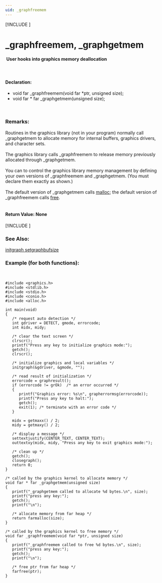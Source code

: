 ```yaml
---
uid: _graphfreemem
---
```

[!INCLUDE [](../includes/graphics_header.md)]
# _graphfreemem, _graphgetmem

#### &nbsp;User hooks into graphics memory deallocation

<br>

#### Declaration:
* void far _graphfreemem(void far *ptr, unsigned size);
* void far * far _graphgetmem(unsigned size);

<br>

### Remarks:
Routines in the graphics library (not in your program) normally call _graphgetmem to allocate memory for internal buffers, graphics drivers, and character sets.<br><br>
The graphics library calls _graphfreemem to release memory previously allocated through _graphgetmem.<br><br>
You can to control the graphics library memory management by defining your own versions of _graphfreemem and _graphgetmem. (You must declare them exactly as shown.)<br><br>
The default version of _graphgetmem calls <a href="#" onclick="alert('Only graphics library available.');">malloc</a>; the default version of _graphfreemem calls <a href="#" onclick="alert('Only graphics library available.');">free</a>.<br><br>

#### Return Value:  None

[!INCLUDE [](../includes/portability.md)]

### See Also:
<div class="data"><a href="initgraph.md">  initgraph      </a> <a href="setgraphbufsize.md">  setgraphbufsize</a>
<br></div>

### Example (for both functions):

<br>

```
#include <graphics.h>
#include <stdlib.h>
#include <stdio.h>
#include <conio.h>
#include <alloc.h>

int main(void)
{
   /* request auto detection */
   int gdriver = DETECT, gmode, errorcode;
   int midx, midy;

   /* clear the text screen */
   clrscr();
   printf("Press any key to initialize graphics mode:");
   getch();
   clrscr();

   /* initialize graphics and local variables */
   initgraph(&gdriver, &gmode, "");

   /* read result of initialization */
   errorcode = graphresult();
   if (errorcode != grOk)  /* an error occurred */
   {
      printf("Graphics error: %s\n", grapherrormsg(errorcode));
      printf("Press any key to halt:");
      getch();
      exit(1); /* terminate with an error code */
   }

   midx = getmaxx() / 2;
   midy = getmaxy() / 2;

   /* display a message */
   settextjustify(CENTER_TEXT, CENTER_TEXT);
   outtextxy(midx, midy, "Press any key to exit graphics mode:");

   /* clean up */
   getch();
   closegraph();
   return 0;
}

/* called by the graphics kernel to allocate memory */
void far * far _graphgetmem(unsigned size)
{
   printf("_graphgetmem called to allocate %d bytes.\n", size);
   printf("press any key:");
   getch();
   printf("\n");

   /* allocate memory from far heap */
   return farmalloc(size);
}

/* called by the graphics kernel to free memory */
void far _graphfreemem(void far *ptr, unsigned size)
{
   printf("_graphfreemem called to free %d bytes.\n", size);
   printf("press any key:");
   getch();
   printf("\n");

   /* free ptr from far heap */
   farfree(ptr);
}
```

<br>